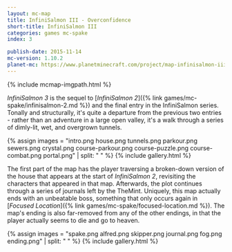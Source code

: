 ```yaml
---
layout: mc-map
title: InfiniSalmon III - Overconfidence
short-title: InfiniSalmon III
categories: games mc-spake
index: 3

publish-date: 2015-11-14
mc-version: 1.10.2
planet-mc: https://www.planetminecraft.com/project/map-infinisalmon-iii---overconfidence/
---
```


{% include mcmap-imgpath.html %}

*InfiniSalmon 3* is the sequel to [*InfiniSalmon 2*]({% link games/mc-spake/infinisalmon-2.md %}) and the final entry in the InfiniSalmon series. Tonally and structurally, it's quite a departure from the previous two entries - rather than an adventure in a large open valley, it's a walk through a series of dimly-lit, wet, and overgrown tunnels.

{% assign images = "intro.png house.png tunnels.png parkour.png sewers.png crystal.png course-parkour.png course-puzzle.png course-combat.png portal.png" | split: " " %}
{% include gallery.html %}

The first part of the map has the player traversing a broken-down version of the house that appears at the start of *InfiniSalmon 2*, revisiting the characters that appeared in that map. Afterwards, the plot continues through a series of journals left by the TheMint. Uniquely, this map actually ends with an unbeatable boss, something that only occurs again in [*Focused Location*]({% link games/mc-spake/focused-location.md %}). The map's ending is also far-removed from any of the other endings, in that the player actually seems to die and go to heaven.

{% assign images = "spake.png alfred.png skipper.png journal.png fog.png ending.png" | split: " " %}
{% include gallery.html %}